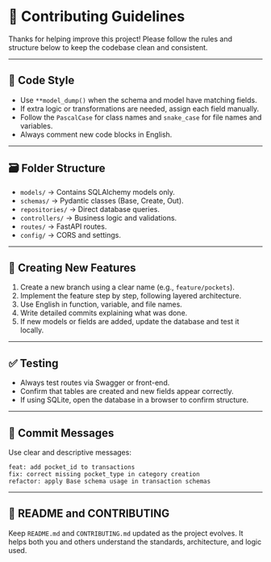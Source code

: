 # 🤝 Contributing Guidelines

Thanks for helping improve this project! Please follow the rules and structure below to keep the codebase clean and consistent.

---

## 🧭 Code Style

- Use `**model_dump()` when the schema and model have matching fields.
- If extra logic or transformations are needed, assign each field manually.
- Follow the `PascalCase` for class names and `snake_case` for file names and variables.
- Always comment new code blocks in English.

---

## 🗃 Folder Structure

- `models/` → Contains SQLAlchemy models only.
- `schemas/` → Pydantic classes (Base, Create, Out).
- `repositories/` → Direct database queries.
- `controllers/` → Business logic and validations.
- `routes/` → FastAPI routes.
- `config/` → CORS and settings.

---

## 🌱 Creating New Features

1. Create a new branch using a clear name (e.g., `feature/pockets`).
2. Implement the feature step by step, following layered architecture.
3. Use English in function, variable, and file names.
4. Write detailed commits explaining what was done.
5. If new models or fields are added, update the database and test it locally.

---

## ✅ Testing

- Always test routes via Swagger or front-end.
- Confirm that tables are created and new fields appear correctly.
- If using SQLite, open the database in a browser to confirm structure.

---

## 📝 Commit Messages

Use clear and descriptive messages:

```
feat: add pocket_id to transactions
fix: correct missing pocket_type in category creation
refactor: apply Base schema usage in transaction schemas
```

---

## 📄 README and CONTRIBUTING

Keep `README.md` and `CONTRIBUTING.md` updated as the project evolves. It helps both you and others understand the standards, architecture, and logic used.

